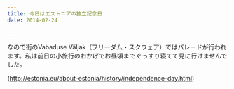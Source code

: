 ```yaml
---
title: 今日はエストニアの独立記念日
date: 2014-02-24

---
```


なので街のVabaduse Väljak（フリーダム・スクウェア）ではパレードが行われます。私は前日の小旅行のおかげでお昼頃までぐっすり寝てて見に行けませんでした。

(http://estonia.eu/about-estonia/history/independence-day.html)
